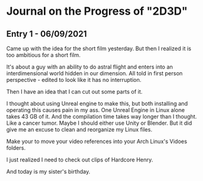 # Journal on the Progress of "2D3D"

## Entry 1 - 06/09/2021

Came up with the idea for the short film yesterday. But then I
realized it is too ambitious for a short film.

It's about a guy with an ability to do astral flight and enters into
an interdimensional world hidden in our dimension. All told in first
person perspective - edited to look like it has no interruption.

Then I have an idea that I can cut out some parts of it.

I thought about using Unreal engine to make this, but both installing
and operating this causes pain in my ass. One Unreal Engine in Linux
alone takes 43 GB of it. And the compilation time takes way longer
than I thought.  Like a cancer tumor. Maybe I should either use Unity
or Blender. But it did give me an excuse to clean and reorganize my
Linux files.

Make your to move your video references into your Arch Linux's Vidoes folders.

I just realized I need to check out clips of Hardcore Henry.

And today is my sister's birthday.
